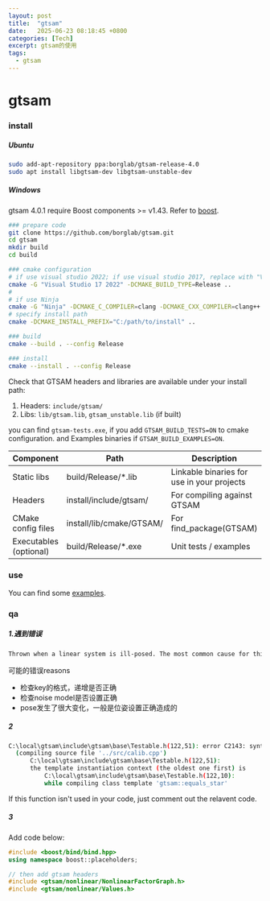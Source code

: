```yaml
---
layout: post
title:  "gtsam"
date:   2025-06-23 08:18:45 +0800
categories: [Tech]
excerpt: gtsam的使用
tags:
  - gtsam
---
```


# gtsam

### install

##### Ubuntu

```bash
sudo add-apt-repository ppa:borglab/gtsam-release-4.0
sudo apt install libgtsam-dev libgtsam-unstable-dev
```

##### Windows

gtsam 4.0.1 require Boost components >= v1.43. Refer to [boost](https://blue-stone.top/blog/boost/).

```bash
### prepare code
git clone https://github.com/borglab/gtsam.git
cd gtsam
mkdir build
cd build

### cmake configuration
# if use visual studio 2022; if use visual studio 2017, replace with "Visual Studio 16 2019"
cmake -G "Visual Studio 17 2022" -DCMAKE_BUILD_TYPE=Release ..
# 
# if use Ninja
cmake -G "Ninja" -DCMAKE_C_COMPILER=clang -DCMAKE_CXX_COMPILER=clang++ ..
# specify install path
cmake -DCMAKE_INSTALL_PREFIX="C:/path/to/install" ..

### build
cmake --build . --config Release

### install
cmake --install . --config Release
```

Check that GTSAM headers and libraries are available under your install path:

1. Headers: `include/gtsam/`
2. Libs: `lib/gtsam.lib`, `gtsam_unstable.lib` (if built)

you can find `gtsam-tests.exe`, if you add `GTSAM_BUILD_TESTS=ON` to cmake configuration. and Examples binaries if `GTSAM_BUILD_EXAMPLES=ON`.

| Component              | Path                     | Description                                |
| ---------------------- | ------------------------ | ------------------------------------------ |
| Static libs            | build/Release/*.lib      | Linkable binaries for use in your projects |
| Headers                | install/include/gtsam/   | For compiling against GTSAM                |
| CMake config files     | install/lib/cmake/GTSAM/ | For find_package(GTSAM)                    |
| Executables (optional) | build/Release/*.exe      | Unit tests / examples                      |

### use

You can find some [examples](https://github.com/blue-stone-j/example/tree/main/lib/src).

### qa

##### 1.遇到错误

```bash
Thrown when a linear system is ill-posed. The most common cause for this error is having underconstrained variable.
```

可能的错误reasons

* 检查key的格式，递增是否正确
* 检查noise model是否设置正确
* pose发生了很大变化，一般是位姿设置正确造成的

##### 2

```bash
C:\local\gtsam\include\gtsam\base\Testable.h(122,51): error C2143: syntax error: missing ',' before '<' [D:\calib\build\calib.vcxproj]
  (compiling source file '../src/calib.cpp')
      C:\local\gtsam\include\gtsam\base\Testable.h(122,51):
      the template instantiation context (the oldest one first) is
          C:\local\gtsam\include\gtsam\base\Testable.h(122,10):
          while compiling class template 'gtsam::equals_star'
```

If this function isn't used in your code, just comment out the relavent code.

##### 3

Add code below:

```C++
#include <boost/bind/bind.hpp>
using namespace boost::placeholders;

// then add gtsam headers
#include <gtsam/nonlinear/NonlinearFactorGraph.h>
#include <gtsam/nonlinear/Values.h>
```

